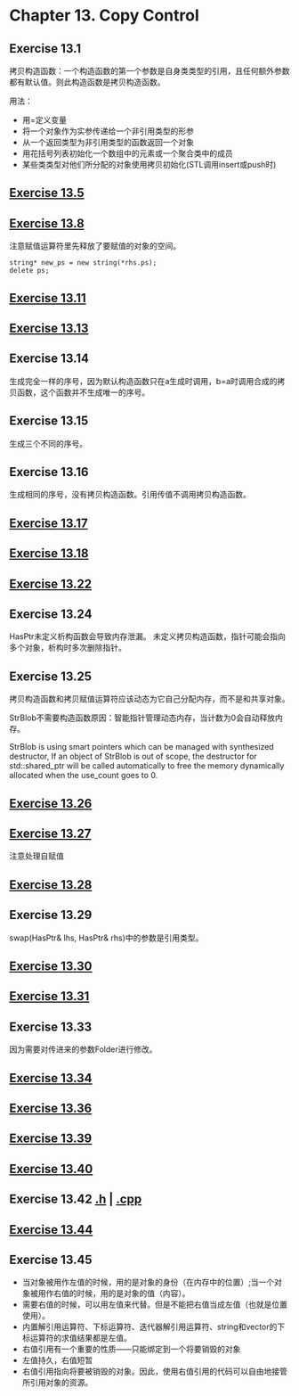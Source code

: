 # Chapter 13. Copy Control

## Exercise 13.1
拷贝构造函数：一个构造函数的第一个参数是自身类类型的引用，且任何额外参数都有默认值。则此构造函数是拷贝构造函数。

用法：
- 用=定义变量
- 将一个对象作为实参传递给一个非引用类型的形参
- 从一个返回类型为非引用类型的函数返回一个对象
- 用花括号列表初始化一个数组中的元素或一个聚合类中的成员
- 某些类类型对他们所分配的对象使用拷贝初始化(STL调用insert或push时)

## [Exercise 13.5](ex13_5.cpp)

## [Exercise 13.8](ex13_8.cpp)
注意赋值运算符里先释放了要赋值的对象的空间。
```
string* new_ps = new string(*rhs.ps);
delete ps;
```

## [Exercise 13.11](ex13_11.cpp)

## [Exercise 13.13](ex13_13.cpp)

## Exercise 13.14
生成完全一样的序号，因为默认构造函数只在a生成时调用，b=a时调用合成的拷贝函数，这个函数并不生成唯一的序号。

## Exercise 13.15
生成三个不同的序号。

## Exercise 13.16
生成相同的序号，没有拷贝构造函数。引用传值不调用拷贝构造函数。

## [Exercise 13.17](ex13_17.cpp)

## [Exercise 13.18](ex13_18.cpp)

## [Exercise 13.22](ex13_22.cpp)

## Exercise 13.24
HasPtr未定义析构函数会导致内存泄漏。
未定义拷贝构造函数，指针可能会指向多个对象，析构时多次删除指针。

## Exercise 13.25
拷贝构造函数和拷贝赋值运算符应该动态为它自己分配内存，而不是和共享对象。

StrBlob不需要构造函数原因：智能指针管理动态内存，当计数为0会自动释放内存。

StrBlob is using smart pointers which can be managed with synthesized destructor, If an object of StrBlob is out of scope, the destructor for std::shared_ptr will be called automatically to free the memory dynamically allocated when the use_count goes to 0.

## [Exercise 13.26](ex13_26.cpp)

## [Exercise 13.27](ex13_27.cpp)
注意处理自赋值

## [Exercise 13.28](ex13_28.cpp)

## Exercise 13.29
swap(HasPtr& lhs, HasPtr& rhs)中的参数是引用类型。

## [Exercise 13.30](ex13_30.cpp)

## [Exercise 13.31](ex13_31.cpp)

## Exercise 13.33
因为需要对传进来的参数Folder进行修改。

## [Exercise 13.34](ex13_34.cpp)

## [Exercise 13.36](ex13_36.cpp)

## [Exercise 13.39](ex13_39_40.cpp)

## [Exercise 13.40](ex13_39_40.cpp)

## Exercise 13.42 [.h](ex13_42.h) | [.cpp](ex13_42.cpp)

## [Exercise 13.44](ex13_44.cpp)

## Exercise 13.45

- 当对象被用作左值的时候，用的是对象的身份（在内存中的位置）;当一个对象被用作右值的时候，用的是对象的值（内容）。
- 需要右值的时候，可以用左值来代替。但是不能把右值当成左值（也就是位置使用）。
- 内置解引用运算符、下标运算符、迭代器解引用运算符、string和vector的下标运算符的求值结果都是左值。
- 右值引用有一个重要的性质——只能绑定到一个将要销毁的对象
- 左值持久，右值短暂
- 右值引用指向将要被销毁的对象。因此，使用右值引用的代码可以自由地接管所引用对象的资源。

